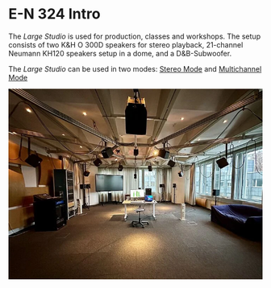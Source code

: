 # E-N 324 Intro

The *Large Studio* is used for production, classes and workshops.
The setup consists of two K&H O 300D speakers for stereo playback, 21-channel Neumann KH120 speakers setup in a dome, and a D&B-Subwoofer.


The *Large Studio* can be used in two modes: [Stereo Mode](stereo-mode.md) and [Multichannel Mode](multichannel-mode.md)

![Large Studio](../graphics/large-studio.webp)

